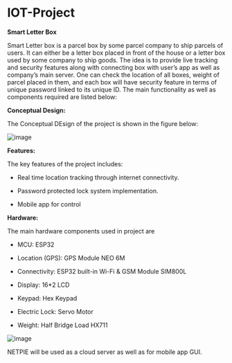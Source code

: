 # IOT-Project

**Smart Letter Box** 

Smart Letter box is a parcel box by some parcel company to ship parcels of users. It can either be a letter box placed in front of the house or a letter box used by some company to ship goods. The idea is to provide live tracking and security features along with connecting box with user’s app as well as company’s main server. One can check the location of all boxes, weight of parcel placed in them, and each box will have security feature in terms of unique password linked to its unique ID. The main functionality as well as components required are listed below:

**Conceptual Design:**

The Conceptual DEsign of the project is shown in the figure below:

![image](https://user-images.githubusercontent.com/100766772/158037050-59107cc0-7013-4c59-bdfd-5310b4449445.png)

**Features:**

The key features of the project includes:

- Real time location tracking through internet connectivity.

- Password protected lock system implementation.

- Mobile app for control 

**Hardware:**

The main hardware components used in project are

- MCU: ESP32 
 
- Location (GPS): GPS Module NEO 6M 
 
- Connectivity: ESP32 built-in Wi-Fi & GSM Module SIM800L
 
- Display: 16*2 LCD

- Keypad: Hex Keypad 
 
- Electric Lock: Servo Motor 
 
- Weight: Half Bridge Load HX711 
 
![image](https://user-images.githubusercontent.com/100766772/158037277-5f593c03-8b6d-4e73-8008-ed9cddc7b4e6.png)
 

NETPIE will be used as a cloud server as well as for mobile app GUI.
